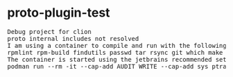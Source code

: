 # proto-plugin-test
<pre>
Debug project for clion
proto internal includes not resolved
I am using a container to compile and run with the following rpm list
rpmlint rpm-build findutils passwd tar rsync git which make cmake-3.11.4 clang gdb gcc gcc-c++ dbus-devel openssl-devel grpc grpc-plugins grpc-devel protobuf protobuf-devel python3 python3-devel openssh-server gtest-devel gmock-devel systemd-devel logging-client-cpp-devel zfw-trace-devel valgrind
The container is started using the jetbrains recommended settings.
podman run --rm -it --cap-add AUDIT_WRITE --cap-add sys_ptrace p 127.0.0.1:2222:2222 build-container
</pre>
